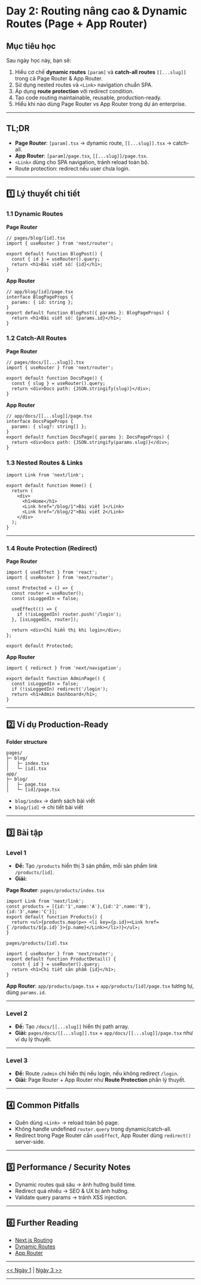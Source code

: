 # Day 2: Routing nâng cao & Dynamic Routes (Page + App Router)

## Mục tiêu học

Sau ngày học này, bạn sẽ:

1. Hiểu cơ chế **dynamic routes** `[param]` và **catch-all routes** `[[...slug]]` trong cả Page Router & App Router.
2. Sử dụng nested routes và `<Link>` navigation chuẩn SPA.
3. Áp dụng **route protection** với redirect condition.
4. Tạo code routing maintainable, reusable, production-ready.
5. Hiểu khi nào dùng Page Router vs App Router trong dự án enterprise.

---

## TL;DR

* **Page Router**: `[param].tsx` → dynamic route, `[[...slug]].tsx` → catch-all.
* **App Router**: `[param]/page.tsx`, `[[...slug]]/page.tsx`.
* `<Link>` dùng cho SPA navigation, tránh reload toàn bộ.
* Route protection: redirect nếu user chưa login.

---

## 1️⃣ Lý thuyết chi tiết

### 1.1 Dynamic Routes

**Page Router**

```tsx
// pages/blog/[id].tsx
import { useRouter } from 'next/router';

export default function BlogPost() {
  const { id } = useRouter().query;
  return <h1>Bài viết số: {id}</h1>;
}
```

**App Router**

```tsx
// app/blog/[id]/page.tsx
interface BlogPageProps {
  params: { id: string };
}
export default function BlogPost({ params }: BlogPageProps) {
  return <h1>Bài viết số: {params.id}</h1>;
}
```

### 1.2 Catch-All Routes

**Page Router**

```tsx
// pages/docs/[[...slug]].tsx
import { useRouter } from 'next/router';

export default function DocsPage() {
  const { slug } = useRouter().query;
  return <div>Docs path: {JSON.stringify(slug)}</div>;
}
```

**App Router**

```tsx
// app/docs/[[...slug]]/page.tsx
interface DocsPageProps {
  params: { slug?: string[] };
}
export default function DocsPage({ params }: DocsPageProps) {
  return <div>Docs path: {JSON.stringify(params.slug)}</div>;
}
```

### 1.3 Nested Routes & Links

```tsx
import Link from 'next/link';

export default function Home() {
  return (
    <div>
      <h1>Home</h1>
      <Link href="/blog/1">Bài viết 1</Link>
      <Link href="/blog/2">Bài viết 2</Link>
    </div>
  );
}
```

---

### 1.4 Route Protection (Redirect)

**Page Router**

```tsx
import { useEffect } from 'react';
import { useRouter } from 'next/router';

const Protected = () => {
  const router = useRouter();
  const isLoggedIn = false;

  useEffect(() => {
    if (!isLoggedIn) router.push('/login');
  }, [isLoggedIn, router]);

  return <div>Chỉ hiển thị khi login</div>;
};

export default Protected;
```

**App Router**

```tsx
import { redirect } from 'next/navigation';

export default function AdminPage() {
  const isLoggedIn = false;
  if (!isLoggedIn) redirect('/login');
  return <h1>Admin Dashboard</h1>;
}
```

---

## 2️⃣ Ví dụ Production-Ready

**Folder structure**

```plaintext
pages/
├─ blog/
│   ├─ index.tsx
│   └─ [id].tsx
app/
├─ blog/
│   ├─ page.tsx
│   └─ [id]/page.tsx
```

* `blog/index` → danh sách bài viết
* `blog/[id]` → chi tiết bài viết

---

## 3️⃣ Bài tập

### Level 1

* **Đề:** Tạo `/products` hiển thị 3 sản phẩm, mỗi sản phẩm link `/products/[id]`.
* **Giải:**

**Page Router**: `pages/products/index.tsx`

```tsx
import Link from 'next/link';
const products = [{id:'1',name:'A'},{id:'2',name:'B'},{id:'3',name:'C'}];
export default function Products() {
  return <ul>{products.map(p=> <li key={p.id}><Link href={`/products/${p.id}`}>{p.name}</Link></li>)}</ul>;
}
```

`pages/products/[id].tsx`

```tsx
import { useRouter } from 'next/router';
export default function ProductDetail() {
  const { id } = useRouter().query;
  return <h1>Chi tiết sản phẩm {id}</h1>;
}
```

**App Router**: `app/products/page.tsx` + `app/products/[id]/page.tsx` tương tự, dùng `params.id`.

---

### Level 2

* **Đề:** Tạo `/docs/[[...slug]]` hiển thị path array.
* **Giải:** `pages/docs/[[...slug]].tsx` + `app/docs/[[...slug]]/page.tsx` như ví dụ lý thuyết.

---

### Level 3

* **Đề:** Route `/admin` chỉ hiển thị nếu login, nếu không redirect `/login`.
* **Giải:** Page Router + App Router như **Route Protection** phần lý thuyết.

---

## 4️⃣ Common Pitfalls

* Quên dùng `<Link>` → reload toàn bộ page.
* Không handle undefined `router.query` trong dynamic/catch-all.
* Redirect trong Page Router cần `useEffect`, App Router dùng `redirect()` server-side.

---

## 5️⃣ Performance / Security Notes

* Dynamic routes quá sâu → ảnh hưởng build time.
* Redirect quá nhiều → SEO & UX bị ảnh hưởng.
* Validate query params → tránh XSS injection.

---

## 6️⃣ Further Reading

* [Next.js Routing](https://nextjs.org/docs/routing/introduction)
* [Dynamic Routes](https://nextjs.org/docs/routing/dynamic-routes)
* [App Router](https://nextjs.org/docs/app/building-your-application/routing)

---

[<< Ngày 1](./Day01.md) | [Ngày 3 >>](./Day03.md)

---

